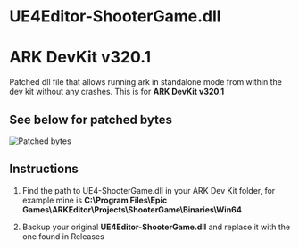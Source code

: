 # UE4Editor-ShooterGame.dll
# ARK DevKit v320.1
Patched dll file that allows running ark in standalone mode from within the dev kit without any crashes.
This is for **ARK DevKit v320.1**

## See below for patched bytes
![Patched bytes](https://i.imgur.com/mJNAFlF.png)

## Instructions
1. Find the path to UE4-ShooterGame.dll in your ARK Dev Kit folder, for example mine is **C:\Program Files\Epic Games\ARKEditor\Projects\ShooterGame\Binaries\Win64**

2. Backup your original **UE4Editor-ShooterGame.dll** and replace it with the one found in Releases
